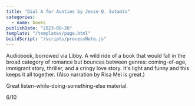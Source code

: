 ```yaml
---
title: "Dial A for Aunties by Jesse Q. Sutanto"
categories:
  - name: books
publishDate: "2023-08-26"
template: "/templates/page.html"
buildScript: "/scripts/processNote.js"
---
```


Audiobook, borrowed via Libby. A wild ride of a book that would fall in the broad category of romance but bounces between genres: coming-of-age, immigrant story, thriller, and a cringy love story. It's light and funny and this keeps it all together. (Also narration by Risa Mei is great.)

Great listen-while-doing-something-else material.

6/10
